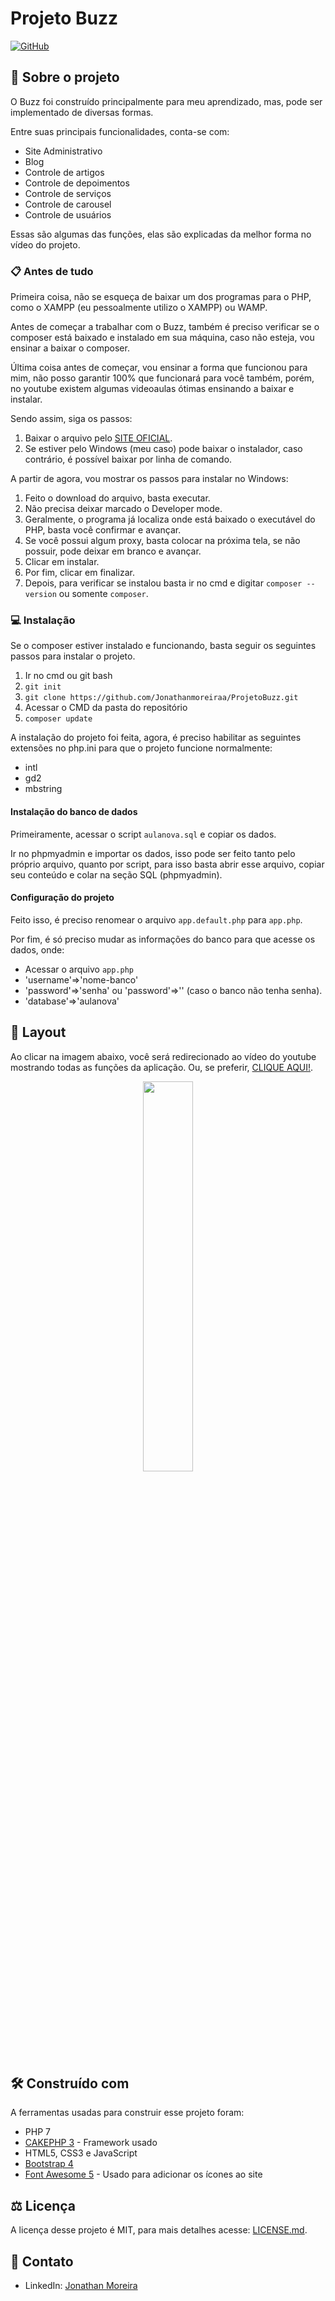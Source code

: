 # Projeto Buzz

[![GitHub](https://img.shields.io/github/license/Jonathanmoreiraa/ProjetoBuzz)](https://github.com/Jonathanmoreiraa/ProjetoBuzz/blob/main/LICENSE)
 

## 📑 Sobre o projeto

O Buzz foi construído principalmente para meu aprendizado, mas, pode ser implementado de diversas formas.

Entre suas principais funcionalidades, conta-se com:

* Site Administrativo
* Blog
* Controle de artigos
* Controle de depoimentos
* Controle de serviços
* Controle de carousel
* Controle de usuários

Essas são algumas das funções, elas são explicadas da melhor forma no vídeo do projeto.

### 📋 Antes de tudo

Primeira coisa, não se esqueça de baixar um dos programas para o PHP, como o XAMPP (eu pessoalmente utilizo o XAMPP) ou WAMP.

Antes de começar a trabalhar com o Buzz, também é preciso verificar se o composer está baixado e instalado em sua máquina, caso não esteja, vou ensinar a baixar o composer.

Última coisa antes de começar, vou ensinar a forma que funcionou para mim, não posso garantir 100% que funcionará para você também, porém, no youtube existem algumas videoaulas ótimas ensinando a baixar e instalar.

Sendo assim, siga os passos:

1. Baixar o arquivo pelo [SITE OFICIAL](https://getcomposer.org/download/).
2. Se estiver pelo Windows (meu caso) pode baixar o instalador, caso contrário, é possível baixar por linha de comando.

A partir de agora, vou mostrar os passos para instalar no Windows:

1. Feito o download do arquivo, basta executar.
2. Não precisa deixar marcado o Developer mode.
3. Geralmente, o programa já localiza onde está baixado o executável do PHP, basta você confirmar e avançar.
4. Se você possui algum proxy, basta colocar na próxima tela, se não possuir, pode deixar em branco e avançar.
5. Clicar em instalar.
6. Por fim, clicar em finalizar.
7. Depois, para verificar se instalou basta ir no cmd e digitar ``` composer --version ``` ou somente ``` composer ```.

### 💻 Instalação

Se o composer estiver instalado e funcionando, basta seguir os seguintes passos para instalar o projeto.

1. Ir no cmd ou git bash
2. ```git init```
3. ```git clone https://github.com/Jonathanmoreiraa/ProjetoBuzz.git```
4. Acessar o CMD da pasta do repositório
5. ```composer update```

A instalação do projeto foi feita, agora, é preciso habilitar as seguintes extensões no php.ini para que o projeto funcione normalmente:

* intl
* gd2
* mbstring

#### Instalação do banco de dados

Primeiramente, acessar o script ```aulanova.sql``` e copiar os dados.

Ir no phpmyadmin e importar os dados, isso pode ser feito tanto pelo próprio arquivo, quanto por script, para isso basta abrir esse arquivo, copiar seu conteúdo e colar na seção SQL (phpmyadmin).

#### Configuração do projeto

Feito isso, é preciso renomear o arquivo ```app.default.php``` para ```app.php```.

Por fim, é só preciso mudar as informações do banco para que acesse os dados, onde:

* Acessar o arquivo ```app.php```
* 'username'=>'nome-banco'
* 'password'=>'senha' ou 'password'=>'' (caso o banco não tenha senha).
* 'database'=>'aulanova'

## 🎨 Layout

Ao clicar na imagem abaixo, você será redirecionado ao vídeo do youtube mostrando todas as funções da aplicação. Ou, se preferir, [CLIQUE AQUI!](https://www.youtube.com/watch?v=H3M8_4rv8IU).

<div align="center">
  <a href="https://www.youtube.com/watch?v=H3M8_4rv8IU"><img src="https://user-images.githubusercontent.com/61876910/133122105-ec6cf218-edf5-4add-a6bb-60a80963d020.PNG" height="40%"></a>
</div>

## 🛠️ Construído com

A ferramentas usadas para construir esse projeto foram:

* PHP 7
* [CAKEPHP 3](https://book.cakephp.org/3/en/index.html) - Framework usado
* HTML5, CSS3 e JavaScript
* [Bootstrap 4](https://getbootstrap.com/docs/4.0/getting-started/introduction/)
* [Font Awesome 5](https://fontawesome.com/v5.15/icons?d=gallery&p=2) - Usado para adicionar os ícones ao site

## ⚖️ Licença

A licença desse projeto é MIT, para mais detalhes acesse: [LICENSE.md](https://github.com/Jonathanmoreiraa/ProjetoBuzz/blob/main/LICENSE).

## 👤 Contato

* LinkedIn: [Jonathan Moreira](https://linkedin.com/in/jonathanmoreira1)
